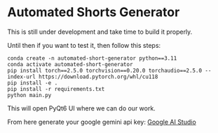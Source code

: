 # Automated Shorts Generator


This is still under development and take time to build it properly.


Until then if you want to test it, then follow this steps:
```
conda create -n automated-short-generator python==3.11
conda activate automated-short-generator
pip install torch==2.5.0 torchvision==0.20.0 torchaudio==2.5.0 --index-url https://download.pytorch.org/whl/cu118
pip install -e .
pip install -r requirements.txt
python main.py
```

This will open PyQt6 UI where we can do our work.

From here generate your google gemini api key: [Google AI Studio](https://aistudio.google.com/welcome)
